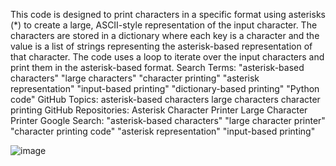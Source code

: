 This code is designed to print characters in a specific format using asterisks (*) to create a large, ASCII-style representation of the input character. The characters are stored in a dictionary where each key is a character and the value is a list of strings representing the asterisk-based representation of that character. The code uses a loop to iterate over the input characters and print them in the asterisk-based format.
Search Terms:
"asterisk-based characters"
"large characters"
"character printing"
"asterisk representation"
"input-based printing"
"dictionary-based printing"
"Python code"
GitHub Topics:
asterisk-based characters
large characters
character printing
GitHub Repositories:
Asterisk Character Printer
Large Character Printer
Google Search:
"asterisk-based characters"
"large character printer"
"character printing code"
"asterisk representation"
"input-based printing"



![image](https://github.com/ninsgosai/patterns/assets/17059977/a2bd3e95-52fb-42ca-bb86-3fda9484cac1)
